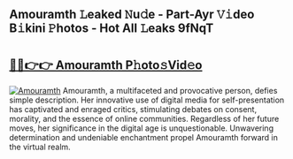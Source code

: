 ## Amouramth 𝙻eaked 𝙽u𝚍e - Part-Ayr 𝚅𝚒deo B𝚒kini 𝙿hotos - Hot All 𝙻eaks 9fNqT

# <h2><a href="http://ld0r7ic.urlbe.top/?page=Amouramth">🔗🔗👉👉 Amouramth P𝚑oto𝚜Vid𝚎o</a></h2>

[![Amouramth](https://i.imgur.com/eBuTRDB.gif)](http://ld0r7ic.urlbe.top/?page=Amouramth)
Amouramth, a multifaceted and provocative person, defies simple description. Her innovative use of digital media for self-presentation has captivated and enraged critics, stimulating debates on consent, morality, and the essence of online communities. Regardless of her future moves, her significance in the digital age is unquestionable. Unwavering determination and undeniable enchantment propel Amouramth forward in the virtual realm.
